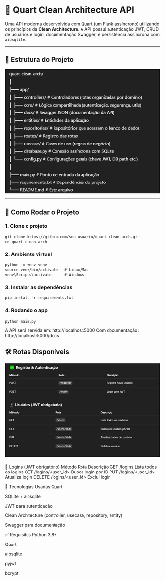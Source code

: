 # 🧼 Quart Clean Architecture API

Uma API moderna desenvolvida com [Quart](https://pgjones.gitlab.io/quart/) (um Flask assíncrono) utilizando os princípios da **Clean Architecture**. A API possui autenticação JWT, CRUD de usuários e login, documentação Swagger, e persistência assíncrona com `aiosqlite`.

---

## 📁 Estrutura do Projeto

<img src="estruturaQuart.png" />


---

## 🚀 Como Rodar o Projeto

### 1. Clone o projeto

```
git clone https://github.com/seu-usuario/quart-clean-arch.git
cd quart-clean-arch
```

### 2. Ambiente virtual
```
python -m venv venv
source venv/bin/activate   # Linux/Mac
venv\Scripts\activate      # Windows
```

### 3. Instalar as dependências
```
pip install -r requirements.txt
```

### 4. Rodando o app
```
python main.py
```

A API será servida em: http://localhost:5000
Com documentação : http://localhost:5000/docs


## 🛠️ Rotas Disponíveis
 <img src="totas1.png" />

🔐 Logins (JWT obrigatório)
Método	Rota	Descrição
GET	/logins	Lista todos os logins
GET	/logins/<user_id>	Busca login por ID
PUT	/logins/<user_id>	Atualiza login
DELETE	/logins/<user_id>	Exclui login


🧪 Tecnologias Usadas
Quart

SQLite + aiosqlite

JWT para autenticação

Clean Architecture (controller, usecase, repository, entity)

Swagger para documentação

✅ Requisitos
Python 3.8+

Quart

aiosqlite

pyjwt

bcrypt

